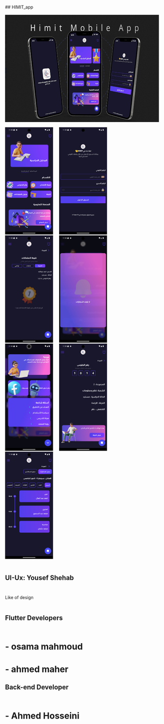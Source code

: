 ##   H I M I T _ a p p 
 <br />
  <br />
 
  <img src="assets/AppImages/himit.jpeg"  height="350" alt="dart logo"  />


<div align="left">
  <img src="assets/AppImages/Screenshot_1721371993.png"  height="350" alt="dart logo"  />
  <img width="12" />
  <img src="assets/AppImages/Screenshot_1721372009.png" height="350" alt="dart logo"  />
  <img width="12" />
  <img src="assets/AppImages/Screenshot_1721372032.png" height="350" alt="pthon logo"  />
  <img width="12" />
  <img src="assets/AppImages/Screenshot_1721372039.png" height="350" alt="dart logo"   />
   <img width="12" />
    <img src="assets/AppImages/Screenshot_1721372058.png" height="350" alt="dart logo"   />
   <img width="12" />
   <img src="assets/AppImages/Screenshot_1721372070.png" height="350" alt="dart logo"   />
   <img width="12" />
   <img src="assets/AppImages/Screenshot_1721372092.png" height="350" alt="dart logo"   />
   <img width="12" />
  <img width="12" />
</div>
  <br />

## UI-Ux: Yousef Shehab   <br />  <br />
<a id='https://www.behance.net/gallery/195968737/Himit-Mobile-App' >Like of design</a>  <br />  <br />

## Flutter Developers  <br />  <br />
# - osama mahmoud  <br />
# - ahmed maher  <br />

## Back-end Developer  <br />  <br />
# - Ahmed Hosseini  <br />


